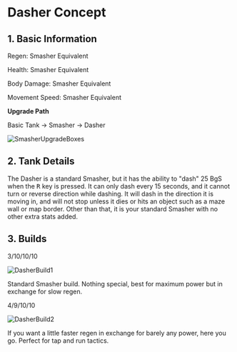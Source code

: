 # Dasher Concept

## 1. Basic Information

Regen: Smasher Equivalent

Health: Smasher Equivalent

Body Damage: Smasher Equivalent

Movement Speed: Smasher Equivalent



**Upgrade Path**

Basic Tank → Smasher → Dasher

![SmasherUpgradeBoxes](http://i.imgur.com/wFfnYWd.png)



## 2. Tank Details

The Dasher is a standard Smasher, but it has the ability to "dash" 25 BgS when the <kbd>R</kbd> key is pressed. It can only dash every 15 seconds, and it cannot turn or reverse direction while dashing. It will dash in the direction it is moving in, and will not stop unless it dies or hits an object such as a maze wall or map border. Other than that, it is your standard Smasher with no other extra stats added.



## 3. Builds

3/10/10/10

![DasherBuild1](http://i.imgur.com/9M2bvCm.png)

Standard Smasher build. Nothing special, best for maximum power but in exchange for slow regen.



4/9/10/10

![DasherBuild2](http://i.imgur.com/8ZxsyrD.png")

If you want a little faster regen in exchange for barely any power, here you go. Perfect for tap and run tactics.
